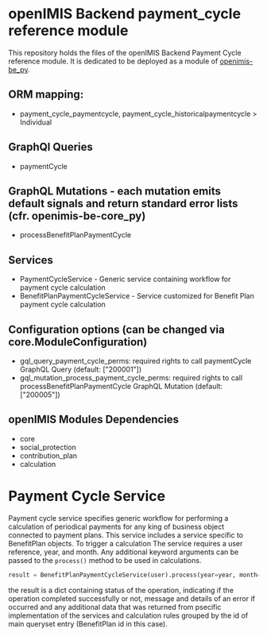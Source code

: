 # openIMIS Backend payment_cycle reference module
This repository holds the files of the openIMIS Backend Payment Cycle reference module.
It is dedicated to be deployed as a module of [openimis-be_py](https://github.com/openimis/openimis-be_py).

## ORM mapping:
* payment_cycle_paymentcycle, payment_cycle_historicalpaymentcycle > Individual

## GraphQl Queries
* paymentCycle

## GraphQL Mutations - each mutation emits default signals and return standard error lists (cfr. openimis-be-core_py)
* processBenefitPlanPaymentCycle

## Services
- PaymentCycleService - Generic service containing workflow for payment cycle calculation
- BenefitPlanPaymentCycleService - Service customized for Benefit Plan payment cycle calculation

## Configuration options (can be changed via core.ModuleConfiguration)
* gql_query_payment_cycle_perms: required rights to call paymentCycle GraphQL Query (default: ["200001"])
* gql_mutation_process_payment_cycle_perms: required rights to call processBenefitPlanPaymentCycle GraphQL Mutation (default: ["200005"])


## openIMIS Modules Dependencies
- core
- social_protection
- contribution_plan
- calculation

# Payment Cycle Service
Payment cycle service specifies generic workflow for performing a calculation of periodical payments
for any king of business object connected to payment plans. This service includes a service specific 
to BenefitPlan objects. To trigger a calculation The service requires a user reference, year, and month.
Any additional keyword arguments can be passed to the ``process()`` method to be used in calculations.
```Python
result = BenefitPlanPaymentCycleService(user).process(year=year, month=month)
```
the result is a dict containing status of the operation, indicating if the operation completed successfully
or not, message and details of an error if occurred and any additional data that was returned from psecific implementation
of the services and calculation rules grouped by the id of main queryset entry (BenefitPlan id in this case).